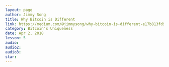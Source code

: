 ```yaml
---
layout: page
author: Jimmy Song
title: Why Bitcoin is Different
link: https://medium.com/@jimmysong/why-bitcoin-is-different-e17b813fd947
category: Bitcoin's Uniqueness
date: Apr 2, 2018
lesson: 5
audio: 
audio2: 
audio3: 
star: 
---
```

